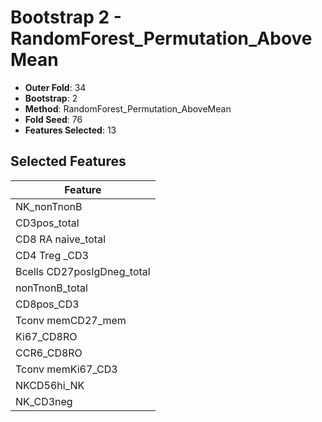 # Bootstrap 2 - RandomForest_Permutation_AboveMean

- **Outer Fold**: 34
- **Bootstrap**: 2
- **Method**: RandomForest_Permutation_AboveMean
- **Fold Seed**: 76
- **Features Selected**: 13

## Selected Features

| Feature |
|---------|
| NK_nonTnonB |
| CD3pos_total |
| CD8 RA naive_total |
| CD4 Treg _CD3 |
| Bcells CD27posIgDneg_total |
| nonTnonB_total |
| CD8pos_CD3 |
| Tconv memCD27_mem |
| Ki67_CD8RO |
| CCR6_CD8RO |
| Tconv memKi67_CD3 |
| NKCD56hi_NK |
| NK_CD3neg |
